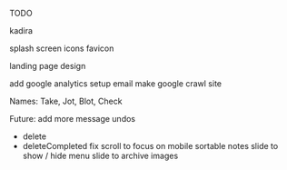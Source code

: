 TODO



kadira

splash screen
icons
favicon

landing page design

add google analytics
setup email
make google crawl site

Names: Take, Jot, Blot, Check

Future:
add more message undos
  - delete
  - deleteCompleted
fix scroll to focus on mobile
sortable notes
slide to show / hide menu
slide to archive
images